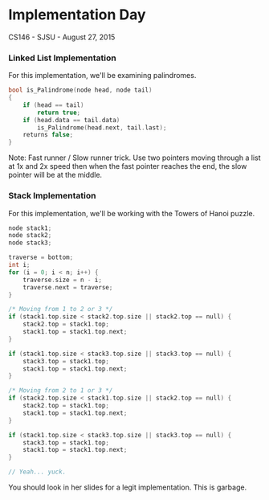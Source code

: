 Implementation Day
==================
CS146 - SJSU - August 27, 2015

### Linked List Implementation ###
For this implementation, we'll be examining palindromes.

```C
bool is_Palindrome(node head, node tail)
{
	if (head == tail)
		return true;
	if (head.data == tail.data)
		is_Palindrome(head.next, tail.last);
	returns false;
}
```
Note: Fast runner / Slow runner trick. Use two pointers moving through a list at 1x and 2x speed then when the fast pointer reaches the end, the slow pointer will be at the middle.

### Stack Implementation ###
For this implementation, we'll be working with the Towers of Hanoi puzzle.

```C
node stack1;
node stack2;
node stack3;

traverse = bottom;
int i;
for (i = 0; i < n; i++) {
	traverse.size = n - i;
	traverse.next = traverse;
}

/* Moving from 1 to 2 or 3 */
if (stack1.top.size < stack2.top.size || stack2.top == null) {
	stack2.top = stack1.top;
	stack1.top = stack1.top.next;
}

if (stack1.top.size < stack3.top.size || stack3.top == null) {
	stack3.top = stack1.top;
	stack1.top = stack1.top.next;
}

/* Moving from 2 to 1 or 3 */
if (stack2.top.size < stack1.top.size || stack2.top == null) {
	stack2.top = stack1.top;
	stack1.top = stack1.top.next;
}

if (stack1.top.size < stack3.top.size || stack3.top == null) {
	stack3.top = stack1.top;
	stack1.top = stack1.top.next;
}

// Yeah... yuck.
```
You should look in her slides for a legit implementation. This is garbage.


